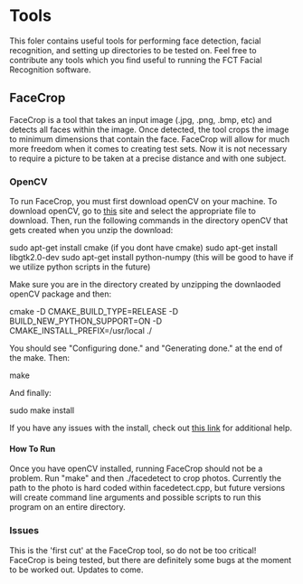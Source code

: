# Tools 

This foler contains useful tools for performing face detection, facial recognition, and setting up directories to be tested on. Feel free to contribute any tools which you find useful to running the FCT Facial Recognition software.

## FaceCrop

FaceCrop is a tool that takes an input image (.jpg, .png, .bmp, etc) and detects all faces within the image. Once detected, the tool crops the image to minimum dimensions that contain the face. FaceCrop will allow for much more freedom when it comes to creating test sets. Now it is not necessary to require a picture to be taken at a precise distance and with one subject. 

### OpenCV
To run FaceCrop, you must first download openCV on your machine. To download openCV, go to [this](http://opencv.org/downloads.html) site and select the appropriate file to download. Then, run the following commands in the directory openCV that gets created when you unzip the download:

sudo apt-get install cmake (if you dont have cmake)
sudo apt-get install libgtk2.0-dev
sudo apt-get install python-numpy (this will be good to have if we utilize python scripts in the future)

Make sure you are in the directory created by unzipping the downlaoded openCV package and then:

cmake -D CMAKE_BUILD_TYPE=RELEASE -D BUILD_NEW_PYTHON_SUPPORT=ON -D CMAKE_INSTALL_PREFIX=/usr/local ./

You should see "Configuring done." and "Generating done." at the end of the make. Then:

make

And finally:

sudo make install

If you have any issues with the install, check out [this link](https://www.youtube.com/watch?v=MqQB5KKJCh0) for additional help.

#### How To Run

Once you have openCV installed, running FaceCrop should not be a problem. Run "make" and then ./facedetect to crop photos. Currently the path to the photo is hard coded within facedetect.cpp, but future versions will create command line arguments and possible scripts to run this program on an entire directory. 

### Issues

This is the 'first cut' at the FaceCrop tool, so do not be too critical! FaceCrop is being tested, but there are definitely some bugs at the moment to be worked out. Updates to come.

